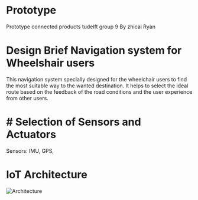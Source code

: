 # Prototype
Prototype connected products tudelft group 9
By zhicai Ryan

# Design Brief Navigation system for Wheelshair users
This navigation system specially designed for the wheelchair users to find the most suitable way to the wanted destination. It helps to select the ideal route based on the feedback of the road conditions and the user experience from other users. 

# # Selection of Sensors and Actuators
Sensors: IMU, GPS,

# IoT Architecture
  ![Architecture](https://drive.google.com/file/d/14vuX0UqtI75KsfP9OqJfnoCjE6ywRpyG/view?usp=sharing)
